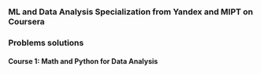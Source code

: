 ### **ML and Data Analysis** Specialization from Yandex and MIPT on Coursera ###
### Problems solutions ###

#### Course 1: Math and Python for Data Analysis ####
